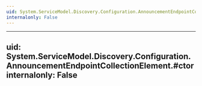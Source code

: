 ```yaml
---
uid: System.ServiceModel.Discovery.Configuration.AnnouncementEndpointCollectionElement
internalonly: False
---
```


---
uid: System.ServiceModel.Discovery.Configuration.AnnouncementEndpointCollectionElement.#ctor
internalonly: False
---
